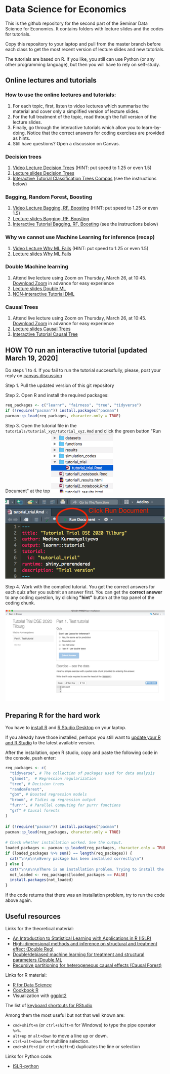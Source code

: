# Data Science for Economics
This is the github repository for the second part of the Seminar Data Science for Economics. It contains folders with lecture slides and the codes for tutorials.

Copy this repository to your laptop and pull from the master branch before each class to get the most recent version of lecture slides and new tutorials. 

The tutorials are based on R. If you like, you still can use Python (or any other programming language), but then you will have to rely on self-study.


## Online lectures and tutorials

### How to use the online lectures and tutorials:

1) For each topic, first, listen to video lectures which summarise the material and cover only a simplified version of lecture slides.
2) For the full treatment of the topic, read through the full version of the lecture slides. 
3) Finally, go through the interactive tutorials which allow you to learn-by-doing. Notice that the correct answers for coding exercises are provided as hints. 
4) Still have questions? Open a discussion on Canvas.


### Decision trees

1) [Video Lecture Decision Trees](https://youtu.be/rrSW03Yw_nk) (HINT: put speed to 1.25 or even 1.5)
2) [Lecture slides Decision Trees](https://github.com/madina-k/dse_mk/blob/master/lectures/DSE_MK_decisiontrees.pdf)
3) [Interactive Tutorial Classification Trees Compas](https://github.com/madina-k/dse_mk/tree/master/tutorials/tutorial_dt) (see the instructions below) 

### Bagging, Random Forest, Boosting

1) [Video Lecture Bagging, RF, Boosting](https://youtu.be/STKJNh6us_I) (HINT: put speed to 1.25 or even 1.5)
2) [Lecture slides Bagging, RF, Boosting ](https://github.com/madina-k/dse_mk/blob/master/lectures/DSE_MK_boostingRFbagging.pdf)
3) [Interactive Tutorial Bagging, RF, Boosting](https://github.com/madina-k/dse_mk/tree/master/tutorials/tutorial_bagboost) (see the  instructions below) 

### Why we cannot use Machine Learning for inference (recap)

1) [Video Lecture Why ML Fails](https://youtu.be/KwWGhneQUmk) (HINT: put speed to 1.25 or even 1.5)
2) [Lecture slides Why ML Fails](https://github.com/madina-k/dse_mk/blob/master/lectures/DSE_MK_slides_whyMLfails_inference.pdf)

### Double Machine learning

1) Attend live lecture using Zoom on Thursday, March 26, at 10:45. [Download Zoom](https://zoom.us/download) in advance for easy experience
2) [Lecture slides Double ML](https://github.com/madina-k/dse_mk/blob/master/lectures/DSE_MK_doubleML.pdf)
3) [NON-interactive Tutorial DML](https://github.com/madina-k/dse_mk/blob/master/tutorials/tutorial3_notebook.Rmd)


### Causal Trees

1) Attend live lecture using Zoom on Thursday, March 26, at 10:45. [Download Zoom](https://zoom.us/download) in advance for easy experience
2) [Lecture slides Causal Trees](https://github.com/madina-k/dse_mk/blob/master/lectures/DSE_MK_causal_trees.pdf)
3) [Interactive Tutorial Causal Tree](https://github.com/madina-k/dse_mk/tree/master/tutorials/tutorial_ct)


## HOW TO run an interactive tutorial [updated March 19, 2020]

Do steps 1 to 4. If you fail to run the tutorial successfully, please, post your reply on [canvas discussion](https://tilburguniversity.instructure.com/courses/3527/discussion_topics/40946)

Step 1. Pull the updated version of this git repository

Step 2. Open R and install the required packages:
```r
req_packages <- c("learnr", "fairness", "tree", "tidyverse")
if (!require("pacman")) install.packages("pacman")
pacman::p_load(req_packages, character.only = TRUE)
```
Step 3. Open the tutorial file in the `tutorials/tutorial_xyz/tutorial_xyz.Rmd` and click the green button "Run Document" at the top
![Filedirectory](https://github.com/madina-k/dse_mk/blob/master/pics/step1.png)

![Rundoc](https://github.com/madina-k/dse_mk/blob/master/pics/step2.png)

Step 4. Work with the compiled tutorial. You get the correct answers for each quiz after you submit an answer first. You can get the **correct answer** to any coding question, by clicking **"hint"** button at the top panel of the coding chunk.

![Checktutorial](https://github.com/madina-k/dse_mk/blob/master/pics/step3.png)

## Preparing R for the hard work
You have to [install R](https://www.r-project.org/) and [R Studio Desktop](https://rstudio.com/products/rstudio/download/) on your laptop.

If you already have those installed, perhaps you still want to [update your R and R Studio](https://uvastatlab.github.io/phdplus/installR.html) to the latest available version.

After the installation, open R studio, copy and paste the following code in the console, push enter:
```r
req_packages <- c(
  "tidyverse", # The collection of packages used for data analysis
  "glmnet",  # Regression regularization
  "tree", # Decision trees
  "randomForest", 
  "gbm", # Boosted regression models
  "broom", # Tidies up regression output
  "furrr", # Parallel computing for purrr functions 
  "grf" # Causal forests
)

if (!require("pacman")) install.packages("pacman")
pacman::p_load(req_packages, character.only = TRUE)

# Check whether installation worked. See the output.
loaded_packages <- pacman::p_loaded(req_packages, character.only = TRUE)
if (loaded_packages %>% sum() == length(req_packages)) {
  cat("\n\n\n\nEvery package has been installed correctly\n")
} else {
  cat("\n\n\n\nThere is an installation problem. Trying to install the failed packages again:\n")
  not_loaded <- req_packages[loaded_packages == FALSE]
  install.packages(not_loaded)
}

```
If the code returns that there was an installation problem, try to run the code above again.

## Useful resources


Links for the theoretical material:
* [An Introduction to Statistical Learning with Applications in R (ISLR)](http://faculty.marshall.usc.edu/gareth-james/ISL/ISLR%20Seventh%20Printing.pdf)
* [High-dimensional methods and inference on structural and treatment effect (Double Reg)](https://www.aeaweb.org/articles?id=10.1257/jep.28.2.29)
* [Double/debiased machine learning for treatment and structural parameters (Double ML](https://onlinelibrary.wiley.com/doi/full/10.1111/ectj.12097)
* [Recursive partitioning for heterogeneous causal effects (Causal Forest)](https://www.pnas.org/content/113/27/7353.short)

Links for R material:
* [R for Data Science](https://r4ds.had.co.nz/index.html)
* [Cookbook R](http://www.cookbook-r.com/)
* Visualization with [ggplot2](https://ggplot2.tidyverse.org/)

The list of [keyboard shortcuts for RStudio](https://support.rstudio.com/hc/en-us/articles/200711853-Keyboard-Shortcuts)

Among them the most useful but not that well known are:

- `cmd+shift+m` (or `ctrl+shift+m` for Windows) to type the pipe operator `%>%`.
- `alt+up` or `alt+down` to move a line up or down.
- `ctrl+alt+down` for multiline selection.
- `cmd+shift+d` (or `ctrl+shift+d`) duplicates the line or selection


Links for Python code:
* [ISLR-python](https://github.com/JWarmenhoven/ISLR-python)
